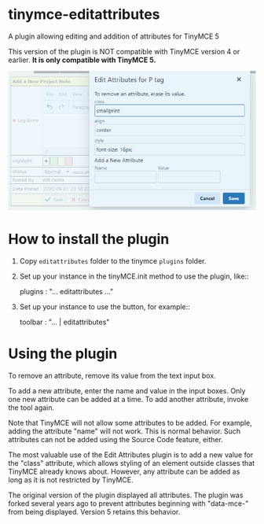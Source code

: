 # tinymce-editattributes
A plugin allowing editing and addition of attributes for TinyMCE 5

This version of the plugin is NOT compatible with TinyMCE version 4 or earlier.
**It is only compatible with TinyMCE 5.**

![Image](./docs/tinymce-attributes-5.png)

How to install the plugin
=========================

1. Copy `editattributes` folder to the tinymce `plugins` folder.

2. Set up your instance in the tinyMCE.init method to use the plugin, like::

    plugins : "... editattributes ..."

3. Set up your instance to use the button, for example::

    toolbar : "... | editattributes"

Using the plugin
================

To remove an attribute, remove its value from the text input box.

To add a new attribute, enter the name and value in the input boxes.
Only one new attribute can be added at a time. To add another attribute,
invoke the tool again.

Note that TinyMCE will not allow some attributes to be added. For example,
adding the attribute "name" will not work. This is normal behavior. Such 
attributes can not be added using the Source Code feature, either.

The most valuable use of the Edit Attributes plugin is to add a new value
for the "class" attribute, which allows styling of an element outside classes
that TinyMCE already knows about. However, any attribute can be added as long
as it is not restricted by TinyMCE.

The original version of the plugin displayed all attributes. The plugin was forked
several years ago to prevent attributes beginning with "data-mce-" from being displayed.
Version 5 retains this behavior.
